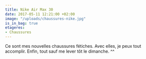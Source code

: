 ```yaml
---
title: Nike Air Max 30
date: 2017-05-11 12:21:00 +02:00
image: "/uploads/chaussures-nike.jpg"
is_in_bag: true
etageres:
- Chaussures
---
```


Ce sont mes nouvelles chaussures fétiches. Avec elles, je peux tout accomplir. Enfin, tout sauf me lever tôt le dimanche. ^^
